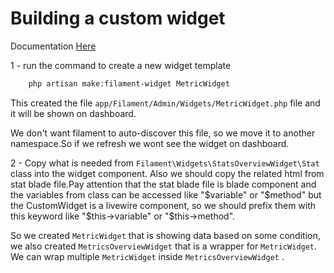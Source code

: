 # Building a custom widget

Documentation [Here](https://filamentphp.com/docs/3.x/panels/dashboard#custom-widgets)

1 - run the command to create a new widget template

```bash
	php artisan make:filament-widget MetricWidget
```

This created the file `app/Filament/Admin/Widgets/MetricWidget.php` file and it will be shown on dashboard.

We don't want filament to auto-discover this file, so we move it to another namespace.So if we refresh we wont see the widget on dashboard.

2 - Copy what is needed from `Filament\Widgets\StatsOverviewWidget\Stat` class into the widget component.
Also we should copy the related html from stat blade file.Pay attention that the stat blade file is blade component and the variables from class can be accessed like "$variable" or "$method" but the CustomWidget is a livewire component, so we should prefix them with this keyword like "$this->variable" or "$this->method".

So we created `MetricWidget` that is showing data based on some condition, we also created `MetricsOverviewWidget` that is a wrapper for `MetricWidget`. We can wrap multiple `MetricWidget` inside `MetricsOverviewWidget` .
